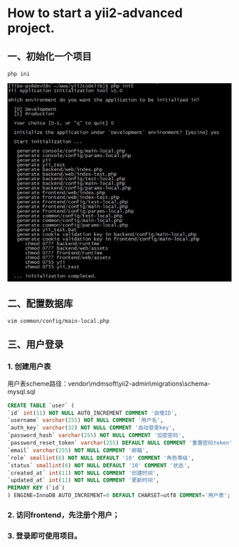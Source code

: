 # How to start a yii2-advanced project.

## 一、初始化一个项目
```shell
php ini
```
![start](https://github.com/pklim101/yii2codelib/blob/master/note/imagelib/start.jpg)


## 二、配置数据库
```shell
vim common/config/main-local.php
```
## 三、用户登录
### 1. 创建用户表
用户表scheme路径：vendor\mdmsoft\yii2-admin\migrations\schema-mysql.sql
```SQL
CREATE TABLE `user` (
`id` int(11) NOT NULL AUTO_INCREMENT COMMENT '自增ID', 
`username` varchar(255) NOT NULL COMMENT '用户名', 
`auth_key` varchar(32) NOT NULL COMMENT '自动登录key', 
`password_hash` varchar(255) NOT NULL COMMENT '加密密码', 
`password_reset_token` varchar(255) DEFAULT NULL COMMENT '重置密码token', 
`email` varchar(255) NOT NULL COMMENT '邮箱', 
`role` smallint(6) NOT NULL DEFAULT '10' COMMENT '角色等级', 
`status` smallint(6) NOT NULL DEFAULT '10' COMMENT '状态', 
`created_at` int(11) NOT NULL COMMENT '创建时间', 
`updated_at` int(11) NOT NULL COMMENT '更新时间', 
PRIMARY KEY (`id`)
) ENGINE=InnoDB AUTO_INCREMENT=0 DEFAULT CHARSET=utf8 COMMENT='用户表';
```
### 2. 访问frontend，先注册个用户；
### 3. 登录即可使用项目。
